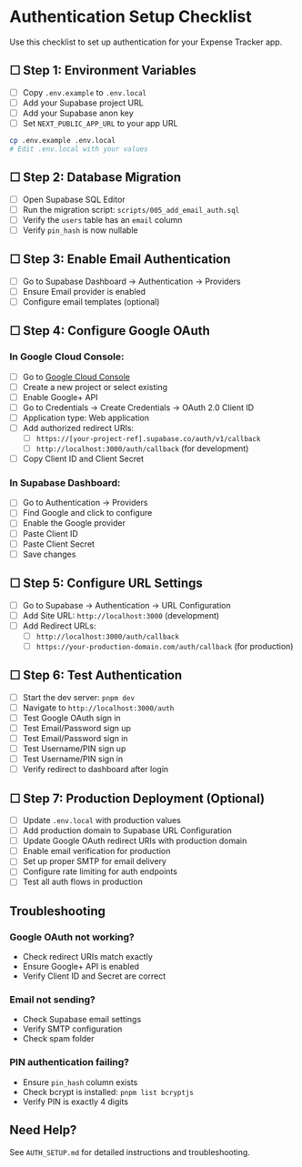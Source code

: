 # Authentication Setup Checklist

Use this checklist to set up authentication for your Expense Tracker app.

## ☐ Step 1: Environment Variables

- [ ] Copy `.env.example` to `.env.local`
- [ ] Add your Supabase project URL
- [ ] Add your Supabase anon key
- [ ] Set `NEXT_PUBLIC_APP_URL` to your app URL

```bash
cp .env.example .env.local
# Edit .env.local with your values
```

## ☐ Step 2: Database Migration

- [ ] Open Supabase SQL Editor
- [ ] Run the migration script: `scripts/005_add_email_auth.sql`
- [ ] Verify the `users` table has an `email` column
- [ ] Verify `pin_hash` is now nullable

## ☐ Step 3: Enable Email Authentication

- [ ] Go to Supabase Dashboard → Authentication → Providers
- [ ] Ensure Email provider is enabled
- [ ] Configure email templates (optional)

## ☐ Step 4: Configure Google OAuth

### In Google Cloud Console:
- [ ] Go to [Google Cloud Console](https://console.cloud.google.com/)
- [ ] Create a new project or select existing
- [ ] Enable Google+ API
- [ ] Go to Credentials → Create Credentials → OAuth 2.0 Client ID
- [ ] Application type: Web application
- [ ] Add authorized redirect URIs:
  - [ ] `https://[your-project-ref].supabase.co/auth/v1/callback`
  - [ ] `http://localhost:3000/auth/callback` (for development)
- [ ] Copy Client ID and Client Secret

### In Supabase Dashboard:
- [ ] Go to Authentication → Providers
- [ ] Find Google and click to configure
- [ ] Enable the Google provider
- [ ] Paste Client ID
- [ ] Paste Client Secret
- [ ] Save changes

## ☐ Step 5: Configure URL Settings

- [ ] Go to Supabase → Authentication → URL Configuration
- [ ] Add Site URL: `http://localhost:3000` (development)
- [ ] Add Redirect URLs:
  - [ ] `http://localhost:3000/auth/callback`
  - [ ] `https://your-production-domain.com/auth/callback` (for production)

## ☐ Step 6: Test Authentication

- [ ] Start the dev server: `pnpm dev`
- [ ] Navigate to `http://localhost:3000/auth`
- [ ] Test Google OAuth sign in
- [ ] Test Email/Password sign up
- [ ] Test Email/Password sign in
- [ ] Test Username/PIN sign up
- [ ] Test Username/PIN sign in
- [ ] Verify redirect to dashboard after login

## ☐ Step 7: Production Deployment (Optional)

- [ ] Update `.env.local` with production values
- [ ] Add production domain to Supabase URL Configuration
- [ ] Update Google OAuth redirect URIs with production domain
- [ ] Enable email verification for production
- [ ] Set up proper SMTP for email delivery
- [ ] Configure rate limiting for auth endpoints
- [ ] Test all auth flows in production

## Troubleshooting

### Google OAuth not working?
- Check redirect URIs match exactly
- Ensure Google+ API is enabled
- Verify Client ID and Secret are correct

### Email not sending?
- Check Supabase email settings
- Verify SMTP configuration
- Check spam folder

### PIN authentication failing?
- Ensure `pin_hash` column exists
- Check bcrypt is installed: `pnpm list bcryptjs`
- Verify PIN is exactly 4 digits

## Need Help?

See `AUTH_SETUP.md` for detailed instructions and troubleshooting.
